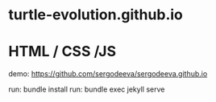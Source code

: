 # turtle-evolution.github.io
# HTML / CSS /JS

demo: https://github.com/sergodeeva/sergodeeva.github.io

run: bundle install
run: bundle exec jekyll serve
